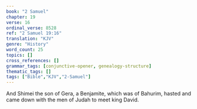 ```yaml
---
book: "2 Samuel"
chapter: 19
verse: 16
ordinal_verse: 8528
ref: "2 Samuel 19:16"
translation: "KJV"
genre: "History"
word_count: 25
topics: []
cross_references: []
grammar_tags: [conjunctive-opener, genealogy-structure]
thematic_tags: []
tags: ["Bible","KJV","2-Samuel"]
---
```

And Shimei the son of Gera, a Benjamite, which was of Bahurim, hasted and came down with the men of Judah to meet king David.
